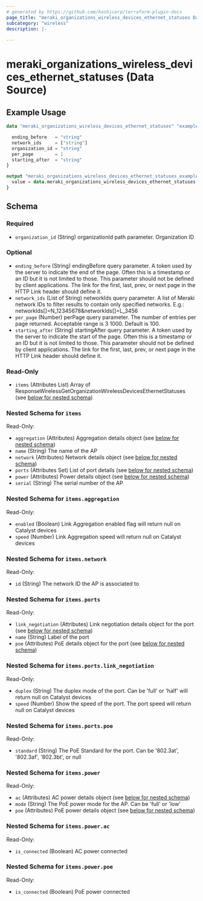 ```yaml
---
# generated by https://github.com/hashicorp/terraform-plugin-docs
page_title: "meraki_organizations_wireless_devices_ethernet_statuses Data Source - terraform-provider-meraki"
subcategory: "wireless"
description: |-
  
---
```


# meraki_organizations_wireless_devices_ethernet_statuses (Data Source)



## Example Usage

```terraform
data "meraki_organizations_wireless_devices_ethernet_statuses" "example" {

  ending_before   = "string"
  network_ids     = ["string"]
  organization_id = "string"
  per_page        = 1
  starting_after  = "string"
}

output "meraki_organizations_wireless_devices_ethernet_statuses_example" {
  value = data.meraki_organizations_wireless_devices_ethernet_statuses.example.items
}
```

<!-- schema generated by tfplugindocs -->
## Schema

### Required

- `organization_id` (String) organizationId path parameter. Organization ID

### Optional

- `ending_before` (String) endingBefore query parameter. A token used by the server to indicate the end of the page. Often this is a timestamp or an ID but it is not limited to those. This parameter should not be defined by client applications. The link for the first, last, prev, or next page in the HTTP Link header should define it.
- `network_ids` (List of String) networkIds query parameter. A list of Meraki network IDs to filter results to contain only specified networks. E.g.: networkIds[]=N_12345678&networkIds[]=L_3456
- `per_page` (Number) perPage query parameter. The number of entries per page returned. Acceptable range is 3 1000. Default is 100.
- `starting_after` (String) startingAfter query parameter. A token used by the server to indicate the start of the page. Often this is a timestamp or an ID but it is not limited to those. This parameter should not be defined by client applications. The link for the first, last, prev, or next page in the HTTP Link header should define it.

### Read-Only

- `items` (Attributes List) Array of ResponseWirelessGetOrganizationWirelessDevicesEthernetStatuses (see [below for nested schema](#nestedatt--items))

<a id="nestedatt--items"></a>
### Nested Schema for `items`

Read-Only:

- `aggregation` (Attributes) Aggregation details object (see [below for nested schema](#nestedatt--items--aggregation))
- `name` (String) The name of the AP
- `network` (Attributes) Network details object (see [below for nested schema](#nestedatt--items--network))
- `ports` (Attributes Set) List of port details (see [below for nested schema](#nestedatt--items--ports))
- `power` (Attributes) Power details object (see [below for nested schema](#nestedatt--items--power))
- `serial` (String) The serial number of the AP

<a id="nestedatt--items--aggregation"></a>
### Nested Schema for `items.aggregation`

Read-Only:

- `enabled` (Boolean) Link Aggregation enabled flag will return null on Catalyst devices
- `speed` (Number) Link Aggregation speed will return null on Catalyst devices


<a id="nestedatt--items--network"></a>
### Nested Schema for `items.network`

Read-Only:

- `id` (String) The network ID the AP is associated to


<a id="nestedatt--items--ports"></a>
### Nested Schema for `items.ports`

Read-Only:

- `link_negotiation` (Attributes) Link negotiation details object for the port (see [below for nested schema](#nestedatt--items--ports--link_negotiation))
- `name` (String) Label of the port
- `poe` (Attributes) PoE details object for the port (see [below for nested schema](#nestedatt--items--ports--poe))

<a id="nestedatt--items--ports--link_negotiation"></a>
### Nested Schema for `items.ports.link_negotiation`

Read-Only:

- `duplex` (String) The duplex mode of the port. Can be 'full' or 'half' will return null on Catalyst devices
- `speed` (Number) Show the speed of the port. The port speed will return null on Catalyst devices


<a id="nestedatt--items--ports--poe"></a>
### Nested Schema for `items.ports.poe`

Read-Only:

- `standard` (String) The PoE Standard for the port. Can be '802.3at', '802.3af', '802.3bt', or null



<a id="nestedatt--items--power"></a>
### Nested Schema for `items.power`

Read-Only:

- `ac` (Attributes) AC power details object (see [below for nested schema](#nestedatt--items--power--ac))
- `mode` (String) The PoE power mode for the AP. Can be 'full' or 'low'
- `poe` (Attributes) PoE power details object (see [below for nested schema](#nestedatt--items--power--poe))

<a id="nestedatt--items--power--ac"></a>
### Nested Schema for `items.power.ac`

Read-Only:

- `is_connected` (Boolean) AC power connected


<a id="nestedatt--items--power--poe"></a>
### Nested Schema for `items.power.poe`

Read-Only:

- `is_connected` (Boolean) PoE power connected
